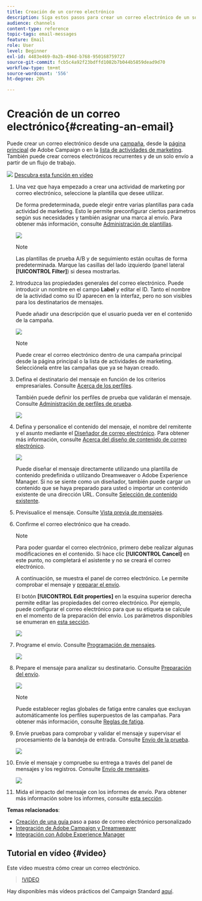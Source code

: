 ```yaml
---
title: Creación de un correo electrónico
description: Siga estos pasos para crear un correo electrónico de un solo envío en Adobe Campaign.
audience: channels
content-type: reference
topic-tags: email-messages
feature: Email
role: User
level: Beginner
exl-id: 4483e469-0a2b-494d-b768-950168759727
source-git-commit: fcb5c4a92f23bdffd1082b7b044b5859dead9d70
workflow-type: tm+mt
source-wordcount: '556'
ht-degree: 20%

---
```


# Creación de un correo electrónico{#creating-an-email}

Puede crear un correo electrónico desde una [campaña](../../start/using/marketing-activities.md#creating-a-marketing-activity), desde la [página principal](../../start/using/interface-description.md#home-page) de Adobe Campaign o en la [lista de actividades de marketing](../../start/using/marketing-activities.md#about-marketing-activities). También puede crear correos electrónicos recurrentes y de un solo envío a partir de un flujo de trabajo.

![](assets/do-not-localize/how-to-video.png) [Descubra esta función en vídeo](#video)

1. Una vez que haya empezado a crear una actividad de marketing por correo electrónico, seleccione la plantilla que desee utilizar.

   De forma predeterminada, puede elegir entre varias plantillas para cada actividad de marketing. Esto le permite preconfigurar ciertos parámetros según sus necesidades y también asignar una marca al envío. Para obtener más información, consulte [Administración de plantillas](../../start/using/marketing-activity-templates.md).

   ![](assets/email_creation_1.png)

   >[!NOTE]
   >
   >Las plantillas de prueba A/B y de seguimiento están ocultas de forma predeterminada. Marque las casillas del lado izquierdo (panel lateral **[!UICONTROL Filter]**) si desea mostrarlas.

1. Introduzca las propiedades generales del correo electrónico. Puede introducir un nombre en el campo **Label** y editar el ID. Tanto el nombre de la actividad como su ID aparecen en la interfaz, pero no son visibles para los destinatarios de mensajes.

   Puede añadir una descripción que el usuario pueda ver en el contenido de la campaña.

   ![](assets/email_creation_2.png)

   >[!NOTE]
   >
   >Puede crear el correo electrónico dentro de una campaña principal desde la página principal o la lista de actividades de marketing. Selecciónela entre las campañas que ya se hayan creado.

1. Defina el destinatario del mensaje en función de los criterios empresariales. Consulte [Acerca de los perfiles](../../audiences/using/about-profiles.md).

   También puede definir los perfiles de prueba que validarán el mensaje. Consulte [Administración de perfiles de prueba](../../audiences/using/managing-test-profiles.md).

   ![](assets/email_creation_3.png)

1. Defina y personalice el contenido del mensaje, el nombre del remitente y el asunto mediante el [Diseñador de correo electrónico](../../designing/using/designing-content-in-adobe-campaign.md). Para obtener más información, consulte [Acerca del diseño de contenido de correo electrónico](../../designing/using/designing-content-in-adobe-campaign.md).

   ![](assets/email_creation_4.png)

   Puede diseñar el mensaje directamente utilizando una plantilla de contenido predefinida o utilizando Dreamweaver o Adobe Experience Manager. Si no se siente como un diseñador, también puede cargar un contenido que se haya preparado para usted o importar un contenido existente de una dirección URL. Consulte [Selección de contenido existente](../../designing/using/using-existing-content.md).

1. Previsualice el mensaje. Consulte [Vista previa de mensajes](../../sending/using/previewing-messages.md).
1. Confirme el correo electrónico que ha creado.

   >[!NOTE]
   >
   >Para poder guardar el correo electrónico, primero debe realizar algunas modificaciones en el contenido. Si hace clic **[!UICONTROL Cancel]** en este punto, no completará el asistente y no se creará el correo electrónico.

   A continuación, se muestra el panel de correo electrónico. Le permite comprobar el mensaje y [preparar el envío](../../sending/using/preparing-the-send.md).

   El botón **[!UICONTROL Edit properties]** en la esquina superior derecha permite editar las propiedades del correo electrónico. Por ejemplo, puede configurar el correo electrónico para que su etiqueta se calcule en el momento de la preparación del envío.  Los parámetros disponibles se enumeran en [esta sección](../../administration/using/configuring-email-channel.md#list-of-email-properties).

   ![](assets/delivery_dashboard_2.png)

1. Programe el envío. Consulte [Programación de mensajes](../../sending/using/about-scheduling-messages.md).

   ![](assets/delivery_planning.png)

1. Prepare el mensaje para analizar su destinatario. Consulte [Preparación del envío](../../sending/using/confirming-the-send.md).

   ![](assets/preparing_delivery_2.png)

   >[!NOTE]
   >
   >Puede establecer reglas globales de fatiga entre canales que excluyan automáticamente los perfiles superpuestos de las campañas. Para obtener más información, consulte [Reglas de fatiga](../../sending/using/fatigue-rules.md).

1. Envíe pruebas para comprobar y validar el mensaje y supervisar el procesamiento de la bandeja de entrada. Consulte [Envío de la prueba](../../sending/using/sending-proofs.md).

   ![](assets/bat_select.png)

1. Envíe el mensaje y compruebe su entrega a través del panel de mensajes y los registros. Consulte [Envío de mensajes](../../sending/using/confirming-the-send.md).

   ![](assets/confirm_delivery.png)

1. Mida el impacto del mensaje con los informes de envío. Para obtener más información sobre los informes, consulte [esta sección](../../reporting/using/about-dynamic-reports.md).

**Temas relacionados**:

* [Creación de una guía ](https://helpx.adobe.com/es/campaign/kb/acs-get-started-with-emails.html) paso a paso de correo electrónico personalizado
* [Integración de Adobe Campaign y Dreamweaver](../../designing/using/using-integrations.md#editing-content-in-dreamweaver)
* [Integración con Adobe Experience Manager](../../integrating/using/integrating-with-experience-manager.md)

## Tutorial en vídeo {#video}

Este vídeo muestra cómo crear un correo electrónico.

>[!VIDEO](https://video.tv.adobe.com/v/23721?quality=12)

Hay disponibles más vídeos prácticos del Campaign Standard [aquí](https://experienceleague.adobe.com/docs/campaign-standard-learn/tutorials/overview.html?lang=es).
